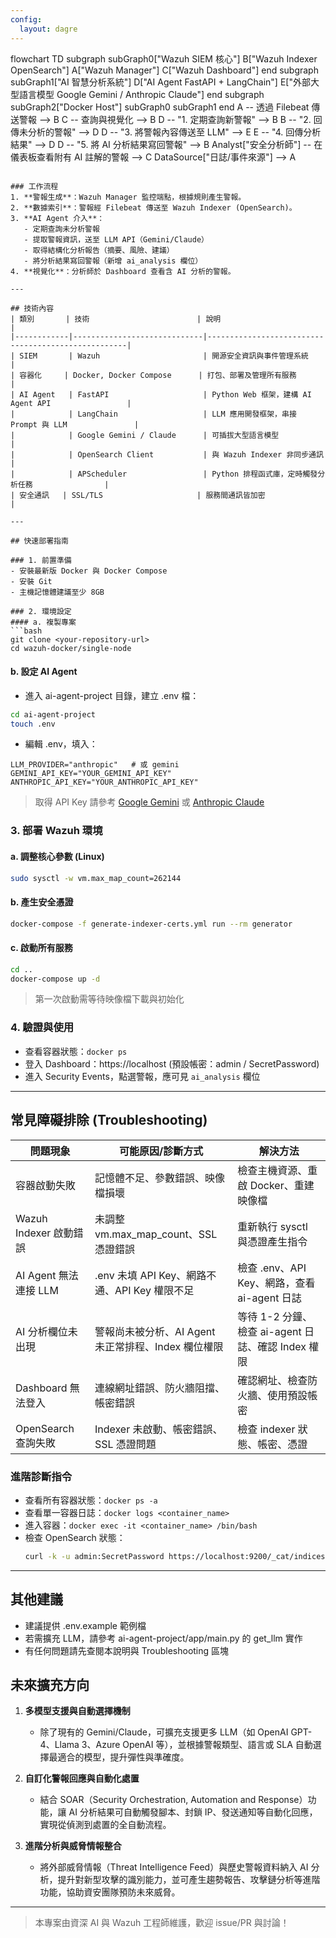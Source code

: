 ```yaml
---
config:
  layout: dagre
---
```

flowchart TD
 subgraph subGraph0["Wazuh SIEM 核心"]
        B["Wazuh Indexer OpenSearch"]
        A["Wazuh Manager"]
        C["Wazuh Dashboard"]
  end
 subgraph subGraph1["AI 智慧分析系統"]
        D["AI Agent FastAPI + LangChain"]
        E["外部大型語言模型 Google Gemini / Anthropic Claude"]
  end
 subgraph subGraph2["Docker Host"]
        subGraph0
        subGraph1
  end
    A -- 透過 Filebeat 傳送警報 --> B
    C -- 查詢與視覺化 --> B
    D -- "1. 定期查詢新警報" --> B
    B -- "2. 回傳未分析的警報" --> D
    D -- "3. 將警報內容傳送至 LLM" --> E
    E -- "4. 回傳分析結果" --> D
    D -- "5. 將 AI 分析結果寫回警報" --> B
    Analyst["安全分析師"] -- 在儀表板查看附有 AI 註解的警報 --> C
    DataSource["日誌/事件來源"] --> A


```

### 工作流程
1. **警報生成**：Wazuh Manager 監控端點，根據規則產生警報。
2. **數據索引**：警報經 Filebeat 傳送至 Wazuh Indexer (OpenSearch)。
3. **AI Agent 介入**：
   - 定期查詢未分析警報
   - 提取警報資訊，送至 LLM API（Gemini/Claude）
   - 取得結構化分析報告（摘要、風險、建議）
   - 將分析結果寫回警報（新增 ai_analysis 欄位）
4. **視覺化**：分析師於 Dashboard 查看含 AI 分析的警報。

---

## 技術內容
| 類別       | 技術                        | 說明                                               |
|------------|-----------------------------|----------------------------------------------------|
| SIEM       | Wazuh                       | 開源安全資訊與事件管理系統                         |
| 容器化     | Docker, Docker Compose      | 打包、部署及管理所有服務                           |
| AI Agent   | FastAPI                     | Python Web 框架，建構 AI Agent API                 |
|            | LangChain                   | LLM 應用開發框架，串接 Prompt 與 LLM               |
|            | Google Gemini / Claude      | 可插拔大型語言模型                                 |
|            | OpenSearch Client           | 與 Wazuh Indexer 非同步通訊                        |
|            | APScheduler                 | Python 排程函式庫，定時觸發分析任務                |
| 安全通訊   | SSL/TLS                     | 服務間通訊皆加密                                    |

---

## 快速部署指南

### 1. 前置準備
- 安裝最新版 Docker 與 Docker Compose
- 安裝 Git
- 主機記憶體建議至少 8GB

### 2. 環境設定
#### a. 複製專案
```bash
git clone <your-repository-url>
cd wazuh-docker/single-node
```
#### b. 設定 AI Agent
- 進入 ai-agent-project 目錄，建立 .env 檔：
```bash
cd ai-agent-project
touch .env
```
- 編輯 .env，填入：
```
LLM_PROVIDER="anthropic"   # 或 gemini
GEMINI_API_KEY="YOUR_GEMINI_API_KEY"
ANTHROPIC_API_KEY="YOUR_ANTHROPIC_API_KEY"
```
> 取得 API Key 請參考 [Google Gemini](https://ai.google.dev/) 或 [Anthropic Claude](https://console.anthropic.com/)

### 3. 部署 Wazuh 環境
#### a. 調整核心參數 (Linux)
```bash
sudo sysctl -w vm.max_map_count=262144
```
#### b. 產生安全憑證
```bash
docker-compose -f generate-indexer-certs.yml run --rm generator
```
#### c. 啟動所有服務
```bash
cd ..
docker-compose up -d
```
> 第一次啟動需等待映像檔下載與初始化

### 4. 驗證與使用
- 查看容器狀態：`docker ps`
- 登入 Dashboard：https://localhost  (預設帳密：admin / SecretPassword)
- 進入 Security Events，點選警報，應可見 `ai_analysis` 欄位

---

## 常見障礙排除 (Troubleshooting)

| 問題現象                     | 可能原因/診斷方式                                                                 | 解決方法                                                         |
|------------------------------|----------------------------------------------------------------------------------|------------------------------------------------------------------|
| 容器啟動失敗                 | 記憶體不足、參數錯誤、映像檔損壞                                                 | 檢查主機資源、重啟 Docker、重建映像檔                             |
| Wazuh Indexer 啟動錯誤       | 未調整 vm.max_map_count、SSL 憑證錯誤                                            | 重新執行 sysctl 與憑證產生指令                                   |
| AI Agent 無法連接 LLM        | .env 未填 API Key、網路不通、API Key 權限不足                                    | 檢查 .env、API Key、網路，查看 ai-agent 日誌                      |
| AI 分析欄位未出現            | 警報尚未被分析、AI Agent 未正常排程、Index 欄位權限                              | 等待 1-2 分鐘、檢查 ai-agent 日誌、確認 Index 權限                |
| Dashboard 無法登入           | 連線網址錯誤、防火牆阻擋、帳密錯誤                                               | 確認網址、檢查防火牆、使用預設帳密                                |
| OpenSearch 查詢失敗          | Indexer 未啟動、帳密錯誤、SSL 憑證問題                                           | 檢查 indexer 狀態、帳密、憑證                                     |

### 進階診斷指令
- 查看所有容器狀態：`docker ps -a`
- 查看單一容器日誌：`docker logs <container_name>`
- 進入容器：`docker exec -it <container_name> /bin/bash`
- 檢查 OpenSearch 狀態：
  ```bash
  curl -k -u admin:SecretPassword https://localhost:9200/_cat/indices?v
  ```

---

## 其他建議
- 建議提供 .env.example 範例檔
- 若需擴充 LLM，請參考 ai-agent-project/app/main.py 的 get_llm 實作
- 有任何問題請先查閱本說明與 Troubleshooting 區塊

## 未來擴充方向

1. **多模型支援與自動選擇機制**
   - 除了現有的 Gemini/Claude，可擴充支援更多 LLM（如 OpenAI GPT-4、Llama 3、Azure OpenAI 等），並根據警報類型、語言或 SLA 自動選擇最適合的模型，提升彈性與準確度。

2. **自訂化警報回應與自動化處置**
   - 結合 SOAR（Security Orchestration, Automation and Response）功能，讓 AI 分析結果可自動觸發腳本、封鎖 IP、發送通知等自動化回應，實現從偵測到處置的全自動流程。

3. **進階分析與威脅情報整合**
   - 將外部威脅情報（Threat Intelligence Feed）與歷史警報資料納入 AI 分析，提升對新型攻擊的識別能力，並可產生趨勢報告、攻擊鏈分析等進階功能，協助資安團隊預防未來威脅。

---

> 本專案由資深 AI 與 Wazuh 工程師維護，歡迎 issue/PR 與討論！

